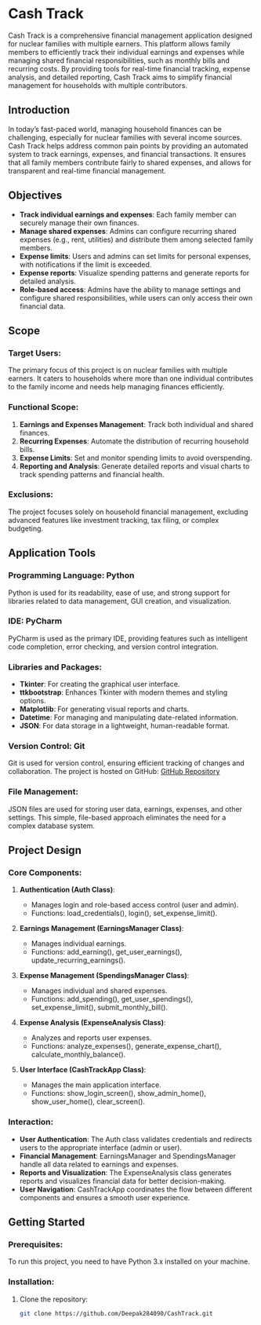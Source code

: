 # Cash Track

Cash Track is a comprehensive financial management application designed for nuclear families with multiple earners. This platform allows family members to efficiently track their individual earnings and expenses while managing shared financial responsibilities, such as monthly bills and recurring costs. By providing tools for real-time financial tracking, expense analysis, and detailed reporting, Cash Track aims to simplify financial management for households with multiple contributors.

## Introduction

In today’s fast-paced world, managing household finances can be challenging, especially for nuclear families with several income sources. Cash Track helps address common pain points by providing an automated system to track earnings, expenses, and financial transactions. It ensures that all family members contribute fairly to shared expenses, and allows for transparent and real-time financial management.

## Objectives

- **Track individual earnings and expenses**: Each family member can securely manage their own finances.
- **Manage shared expenses**: Admins can configure recurring shared expenses (e.g., rent, utilities) and distribute them among selected family members.
- **Expense limits**: Users and admins can set limits for personal expenses, with notifications if the limit is exceeded.
- **Expense reports**: Visualize spending patterns and generate reports for detailed analysis.
- **Role-based access**: Admins have the ability to manage settings and configure shared responsibilities, while users can only access their own financial data.

## Scope

### Target Users:
The primary focus of this project is on nuclear families with multiple earners. It caters to households where more than one individual contributes to the family income and needs help managing finances efficiently.

### Functional Scope:
1. **Earnings and Expenses Management**: Track both individual and shared finances.
2. **Recurring Expenses**: Automate the distribution of recurring household bills.
3. **Expense Limits**: Set and monitor spending limits to avoid overspending.
4. **Reporting and Analysis**: Generate detailed reports and visual charts to track spending patterns and financial health.

### Exclusions:
The project focuses solely on household financial management, excluding advanced features like investment tracking, tax filing, or complex budgeting.

## Application Tools

### Programming Language: Python
Python is used for its readability, ease of use, and strong support for libraries related to data management, GUI creation, and visualization.

### IDE: PyCharm
PyCharm is used as the primary IDE, providing features such as intelligent code completion, error checking, and version control integration.

### Libraries and Packages:
- **Tkinter**: For creating the graphical user interface.
- **ttkbootstrap**: Enhances Tkinter with modern themes and styling options.
- **Matplotlib**: For generating visual reports and charts.
- **Datetime**: For managing and manipulating date-related information.
- **JSON**: For data storage in a lightweight, human-readable format.

### Version Control: Git
Git is used for version control, ensuring efficient tracking of changes and collaboration. The project is hosted on GitHub: [GitHub Repository](https://github.com/Deepak284090/CashTrack.git)

### File Management:
JSON files are used for storing user data, earnings, expenses, and other settings. This simple, file-based approach eliminates the need for a complex database system.

## Project Design

### Core Components:

1. **Authentication (Auth Class)**:
   - Manages login and role-based access control (user and admin).
   - Functions: load_credentials(), login(), set_expense_limit().

2. **Earnings Management (EarningsManager Class)**:
   - Manages individual earnings.
   - Functions: add_earning(), get_user_earnings(), update_recurring_earnings().

3. **Expense Management (SpendingsManager Class)**:
   - Manages individual and shared expenses.
   - Functions: add_spending(), get_user_spendings(), set_expense_limit(), submit_monthly_bill().

4. **Expense Analysis (ExpenseAnalysis Class)**:
   - Analyzes and reports user expenses.
   - Functions: analyze_expenses(), generate_expense_chart(), calculate_monthly_balance().

5. **User Interface (CashTrackApp Class)**:
   - Manages the main application interface.
   - Functions: show_login_screen(), show_admin_home(), show_user_home(), clear_screen().

### Interaction:
- **User Authentication**: The Auth class validates credentials and redirects users to the appropriate interface (admin or user).
- **Financial Management**: EarningsManager and SpendingsManager handle all data related to earnings and expenses.
- **Reports and Visualization**: The ExpenseAnalysis class generates reports and visualizes financial data for better decision-making.
- **User Navigation**: CashTrackApp coordinates the flow between different components and ensures a smooth user experience.

## Getting Started

### Prerequisites:
To run this project, you need to have Python 3.x installed on your machine.

### Installation:
1. Clone the repository:
   ```bash
   git clone https://github.com/Deepak284090/CashTrack.git
